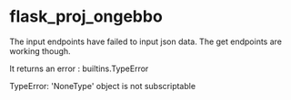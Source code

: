 # flask_proj_ongebbo

The input endpoints have failed to input json data. The get endpoints are working though.

It returns an error :
	builtins.TypeError

TypeError: 'NoneType' object is not subscriptable
